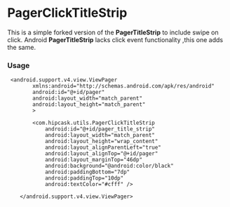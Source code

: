 # PagerClickTitleStrip

This is a  simple forked version of the <b>PagerTitleStrip</b> to include swipe on click.
Android <b>PagerTitleStrip</b> lacks click event functionality ,this one adds the same.

### Usage

	 <android.support.v4.view.ViewPager
            xmlns:android="http://schemas.android.com/apk/res/android"
            android:id="@+id/pager"
            android:layout_width="match_parent"
            android:layout_height="match_parent"
            >
  
	        <com.hipcask.utils.PagerClickTitleStrip
	            android:id="@+id/pager_title_strip"
	            android:layout_width="match_parent"
	            android:layout_height="wrap_content"
	            android:layout_alignParentLeft="true"
	            android:layout_alignTop="@+id/pager"
	            android:layout_marginTop="46dp"
	            android:background="@android:color/black"
	            android:paddingBottom="7dp"
	            android:paddingTop="10dp"
	            android:textColor="#cfff" />
            
        </android.support.v4.view.ViewPager>

